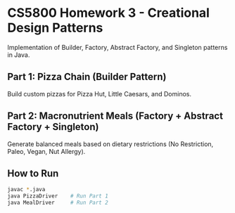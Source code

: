 # CS5800 Homework 3 - Creational Design Patterns

Implementation of Builder, Factory, Abstract Factory, and Singleton patterns in Java.

## Part 1: Pizza Chain (Builder Pattern)
Build custom pizzas for Pizza Hut, Little Caesars, and Dominos.

## Part 2: Macronutrient Meals (Factory + Abstract Factory + Singleton)
Generate balanced meals based on dietary restrictions (No Restriction, Paleo, Vegan, Nut Allergy).

## How to Run

```bash
javac *.java
java PizzaDriver    # Run Part 1
java MealDriver     # Run Part 2
```
